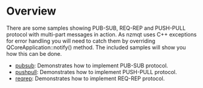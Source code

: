 Overview
========

There are some samples showing PUB-SUB, REQ-REP and PUSH-PULL protocol with multi-part messages in action. As nzmqt uses C++ exceptions for error handling you will need to catch them by overriding QCoreApplication::notify() method. The included samples will show you how this can be done.

* [pubsub][]: Demonstrates how to implement PUB-SUB protocol.
* [pushpull][]: Demonstrates how to implement PUSH-PULL protocol.
* [reqrep][]: Demonstrates how to implement REQ-REP protocol.


 [pubsub]:      Samples-pubsub.md       "PUB-SUB protocol example"
 [pushpull]:    Samples-pushpull.md     "PUSH-PULL protocol example"
 [reqrep]:      Samples-reqrep.md       "REQ-REP protocol example"
